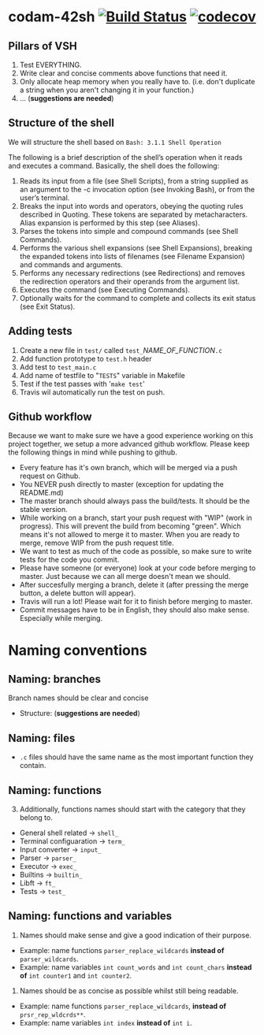 # codam-42sh [![Build Status](https://travis-ci.com/OscarMulder/codam-42sh.svg?token=npJorzrMuT9oxn5xXSyd&branch=master)](https://travis-ci.com/OscarMulder/codam-42sh) [![codecov](https://codecov.io/gh/OscarMulder/codam-42sh/branch/master/graph/badge.svg?token=hg6wEBSVIc)](https://codecov.io/gh/OscarMulder/codam-42sh)

## Pillars of VSH
1. Test EVERYTHING.
2. Write clear and concise comments above functions that need it.
3. Only allocate heap memory when you really have to. (i.e. don't duplicate a string when you aren't changing it in your function.)
4. ... (**suggestions are needed**)

## Structure of the shell
We will structure the shell based on `Bash: 3.1.1 Shell Operation`

The following is a brief description of the shell’s operation when it reads and executes a command. Basically, the shell does the following:

1. Reads its input from a file (see Shell Scripts), from a string supplied as an argument to the -c invocation option (see Invoking Bash), or from the user’s terminal.
2. Breaks the input into words and operators, obeying the quoting rules described in Quoting. These tokens are separated by metacharacters. Alias expansion is performed by this step (see Aliases).
3. Parses the tokens into simple and compound commands (see Shell Commands).
4. Performs the various shell expansions (see Shell Expansions), breaking the expanded tokens into lists of filenames (see Filename Expansion) and commands and arguments.
5. Performs any necessary redirections (see Redirections) and removes the redirection operators and their operands from the argument list.
6. Executes the command (see Executing Commands).
7. Optionally waits for the command to complete and collects its exit status (see Exit Status). 

## Adding tests

1. Create a new file in `test/` called `test_`*NAME_OF_FUNCTION*`.c`
2. Add function prototype to `test.h` header
3. Add test to `test_main.c`
4. Add name of testfile to "`TESTS`" variable in Makefile
5. Test if the test passes with '`make test`'
6. Travis wil automatically run the test on push.

## Github workflow
Because we want to make sure we have a good experience working on this project together, we setup a more advanced github workflow. Please keep the following things in mind while pushing to github.
- Every feature has it's own branch, which will be merged via a push request on Github.
- You NEVER push directly to master (exception for updating the README.md)
- The master branch should always pass the build/tests. It should be the stable version.
- While working on a branch, start your push request with "WIP" (work in progress). This will prevent the build from becoming "green". Which means it's not allowed to merge it to master. When you are ready to merge, remove WIP from the push request title.
- We want to test as much of the code as possible, so make sure to write tests for the code you commit.
- Please have someone (or everyone) look at your code before merging to master. Just because we can all merge doesn't mean we should.
- After succesfully merging a branch, delete it (after pressing the merge button, a delete button will appear).
- Travis will run a lot! Please wait for it to finish before merging to master.
- Commit messages have to be in English, they should also make sense. Especially while merging.

Naming conventions
===
## Naming: branches
Branch names should be clear and concise
- Structure: (**suggestions are needed**)
## Naming: files
- `.c` files should have the same name as the most important function they contain.
## Naming: functions
3. Additionally, functions names should start with the category that they belong to.
- General shell related -> `shell_`
- Terminal configuaration -> `term_`
- Input converter -> `input_`
- Parser -> `parser_`
- Executor -> `exec_`
- Builtins -> `builtin_`
- Libft -> `ft_`
- Tests -> `test_`
## Naming: functions and variables
1. Names should make sense and give a good indication of their purpose.
- Example: name functions `parser_replace_wildcards` **instead of** `parser_wildcards`.
- Example: name variables `int count_words` and `int count_chars` **instead of** `int counter1` and `int counter2`.
1. Names should be as concise as possible whilst still being readable.
- Example: name functions `parser_replace_wildcards`, **instead of** `prsr_rep_wldcrds**`.
- Example: name variables `int index` **instead of** `int i`.

